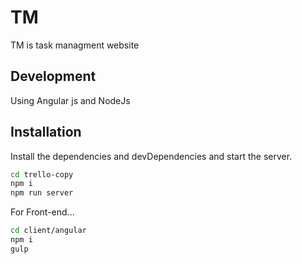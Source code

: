# TM

TM is task managment website

## Development
Using Angular js and NodeJs

## Installation


Install the dependencies and devDependencies and start the server.
```sh
cd trello-copy
npm i
npm run server
```

For Front-end...

```sh
cd client/angular
npm i
gulp
```
